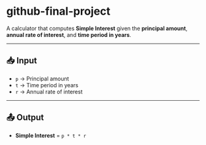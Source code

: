 # github-final-project

A calculator that computes **Simple Interest** given the **principal amount**, **annual rate of interest**, and **time period in years**.

---

## 📥 Input
- `p` → Principal amount  
- `t` → Time period in years  
- `r` → Annual rate of interest  

---

## 📤 Output
- **Simple Interest** = `p * t * r`
